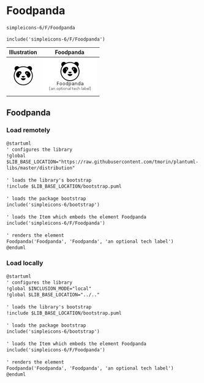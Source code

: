 # Foodpanda


```text
simpleicons-6/F/Foodpanda
```

```text
include('simpleicons-6/F/Foodpanda')
```



| Illustration | Foodpanda |
| :---: | :---: |
| ![illustration for Illustration](../../simpleicons-6/F/Foodpanda.png) | ![illustration for Foodpanda](../../simpleicons-6/F/Foodpanda.Local.png) |




## Foodpanda

### Load remotely
```plantuml
@startuml
' configures the library
!global $LIB_BASE_LOCATION="https://raw.githubusercontent.com/tmorin/plantuml-libs/master/distribution"

' loads the library's bootstrap
!include $LIB_BASE_LOCATION/bootstrap.puml

' loads the package bootstrap
include('simpleicons-6/bootstrap')

' loads the Item which embeds the element Foodpanda
include('simpleicons-6/F/Foodpanda')

' renders the element
Foodpanda('Foodpanda', 'Foodpanda', 'an optional tech label')
@enduml
```

### Load locally
```plantuml
@startuml
' configures the library
!global $INCLUSION_MODE="local"
!global $LIB_BASE_LOCATION="../.."

' loads the library's bootstrap
!include $LIB_BASE_LOCATION/bootstrap.puml

' loads the package bootstrap
include('simpleicons-6/bootstrap')

' loads the Item which embeds the element Foodpanda
include('simpleicons-6/F/Foodpanda')

' renders the element
Foodpanda('Foodpanda', 'Foodpanda', 'an optional tech label')
@enduml
```


